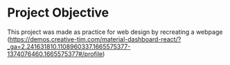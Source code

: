 # Project Objective

This project was made as practice for web design by recreating a webpage (https://demos.creative-tim.com/material-dashboard-react/?_ga=2.241631810.1108960337.1665575377-1374076460.1665575377#/profile)
